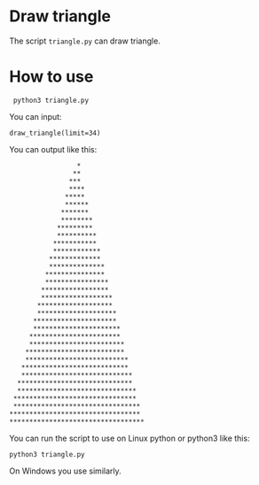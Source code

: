 # Draw triangle

The script ```triangle.py``` can draw  triangle.

# How to use

```
 python3 triangle.py
 ```
You can input:
```
draw_triangle(limit=34)
```

You can output like this:
```
                 *
                **
               ***
               ****
              *****
              ******
             *******
             ********
            *********
            **********
           ***********
           ************
          *************
          **************
         ***************
         ****************
        *****************
        ******************
       *******************
       ********************
      *********************
      **********************
     ***********************
     ************************
    *************************
    **************************
   ***************************
   ****************************
  *****************************
  ******************************
 *******************************
 ********************************
*********************************
**********************************
```
 
You can run the script to use on Linux python or python3 like this:

``` python3 triangle.py ``` 

On Windows you use similarly.
